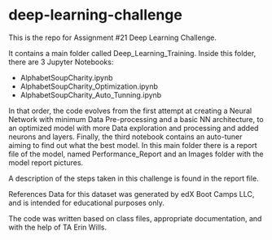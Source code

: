 # deep-learning-challenge
This is the repo for Assignment #21 Deep Learning Challenge.

It contains a main folder called Deep_Learning_Training. Inside this folder, there are 3 Jupyter Notebooks:
* AlphabetSoupCharity.ipynb
* AlphabetSoupCharity_Optimization.ipynb
* AlphabetSoupCharity_Auto_Tunning.ipynb

In that order, the code evolves from the first attempt at creating a Neural Network with minimum Data Pre-processing and a basic NN architecture, to an optimized model with more Data exploration and processing and added neurons and layers. Finally, the third notebook contains an auto-tuner aiming to find out what the best model. In this main folder there is a report file of the model, named Performance_Report and an Images folder with the model report pictures.

A description of the steps taken in this challenge is found in the report file.

References Data for this dataset was generated by edX Boot Camps LLC, and is intended for educational purposes only.

The code was written based on class files, appropriate documentation, and with the help of TA Erin Wills.
